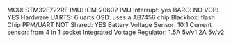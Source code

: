 MCU: STM32F722RE
IMU: ICM-20602
IMU Interrupt: yes
BARO: NO
VCP: YES
Hardware UARTS: 6 uarts
OSD: uses a AB7456 chip
Blackbox: flash Chip
PPM/UART NOT Shared: YES
Battery Voltage Sensor: 10:1
Current sensor: from 4 in 1 socket
Integrated Voltage Regulator: 1.5A 5v/v1   2A 5v/v2
